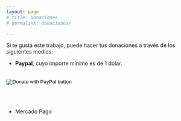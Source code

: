 ```yaml
---
layout: page
# title: Donaciones
# permalink: donaciones/

---
```


Si te gusta este trabajo, puede hacer tus donaciones a través de los siguientes medios:

- **Paypal**, cuyo importe mínimo es de 1 dólar.
<br><br>
<form action="https://www.paypal.com/donate" method="post" target="_top">
<input type="hidden" name="business" value="UZN4WD2F7QUKA" />
<input type="hidden" name="no_recurring" value="0" />
<input type="hidden" name="currency_code" value="USD" />
<input type="image" src="https://www.paypalobjects.com/en_US/i/btn/btn_donateCC_LG.gif" border="0" name="submit" title="PayPal - The safer, easier way to pay online!" alt="Donate with PayPal button" />
<img alt="" border="0" src="https://www.paypal.com/en_AR/i/scr/pixel.gif" width="1" height="1" />
</form>

<br><br>
- Mercado Pago